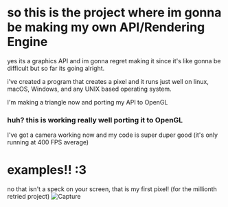 # so this is the project where im gonna be making my own API/Rendering Engine

yes its a graphics API and im gonna regret making it since it's like gonna be difficult but so far its going alright.

i've created a program that creates a pixel and it runs just well on linux, macOS, Windows, and any UNIX based operating system.

I'm making a triangle now and porting my API to OpenGL

### huh? this is working really well porting it to OpenGL
I've got a camera working now and my code is super duper good (it's only running at 400 FPS average)

# examples!! :3
no that isn't a speck on your screen, that is my first pixel! (for the millionth retried project)
![Capture](https://github.com/user-attachments/assets/8d3c4765-34c8-47e4-8346-5f427b6b01d4)

